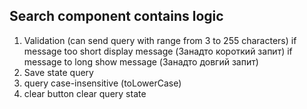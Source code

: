 ## Search component contains logic

1. Validation (can send query with range from 3 to 255 characters) if message too short display
   message (Занадто короткий запит) if message to long show message (Занадто довгий запит)
2. Save state query
3. query case-insensitive (toLowerCase)
4. clear button clear query state
